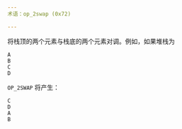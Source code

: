 ```yaml
---
术语：op_2swap (0x72)

---
```

将栈顶的两个元素与栈底的两个元素对调。例如，如果堆栈为

```text
A
B
C
D
```

`OP_2SWAP` 将产生：

```text
C
D
A
B
```